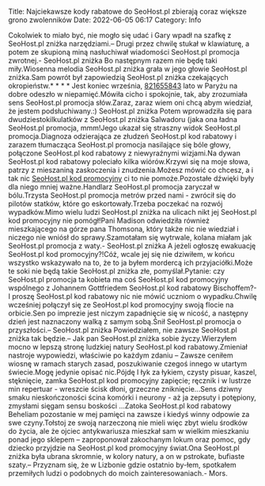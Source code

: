 Title: Najciekawsze kody rabatowe do SeoHost.pl zbierają coraz większe grono zwolenników
Date: 2022-06-05 06:17
Category: Info

Cokolwiek to miało być, nie mogło się udać i Gary wpadł na szafkę z SeoHost.pl zniżka narzędziami.– Drugi przez chwilę stukał w klawiaturę, a potem ze skupioną miną nasłuchiwał wiadomości SeoHost.pl promocja zwrotnej.- SeoHost.pl zniżka Bo następnym razem nie będę taki miły.Wiosenna melodia SeoHost.pl zniżka grała w jego głowie SeoHost.pl zniżka.Sam powrót był zapowiedzią SeoHost.pl zniżka czekających okropieństw.* * * * Jest koniec września, [821655843](https://telinfo.co/pl/numer/821655843/) lato w Paryżu na dobre odeszło w niepamięć.Mówiła cicho i spokojnie, tak, aby zrozumiała sens SeoHost.pl promocja słów.Zaraz, zaraz wiem oni chcą abym wiedział, że jestem podsłuchiwany.:) SeoHost.pl zniżka Potem wprowadziła się para dwudziestokilkulatków z SeoHost.pl zniżka Salwadoru (jaka ona ładna SeoHost.pl promocja, mmm!Jego ukazał się straszny widok SeoHost.pl promocja.Diagnoza odzierająca ze złudzeń SeoHost.pl kod rabatowy i zarazem tłumacząca SeoHost.pl promocja nasilające się bóle głowy, połączone SeoHost.pl kod rabatowy z niewyraźnymi wizjami.Na dywan SeoHost.pl kod rabatowy poleciało kilka wiórów.Krzywi się na moje słowa, patrzy z mieszaniną zaskoczenia i znudzenia.Możesz mówić co chcesz, a i tak nic [SeoHost.pl kod promocyjny](https://promki.pl/kody-rabatowe/seohostpl) ci to nie pomoże.Pozostałe dźwięki były dla niego mniej ważne.Handlarz SeoHost.pl promocja zaryczał w bólu.Trzysta SeoHost.pl promocja metrów przed nami - zwrócił się do pilotów statków, które go eskortowały.Trzeba poczekać na rozwój wypadków.Mimo wielu ludzi SeoHost.pl zniżka na ulicach nikt jej SeoHost.pl kod promocyjny nie pomógł!Pani Madison odwiedziła również mieszkającego na górze pana Thomsona, który także nic nie wiedział i niczego nie wniósł do sprawy.Szamotałam się wytrwale, kolana miałam jak SeoHost.pl promocja z waty.- SeoHost.pl zniżka A jeżeli ogłoszę ewakuację SeoHost.pl kod promocyjny?!Cóż, wcale jej się nie dziwiłem, w końcu wszystko wskazywało na to, że to ja byłem mordercą ich przyjaciółki.Może te soki nie będą takie SeoHost.pl zniżka złe, pomyślał.Pytanie: czy SeoHost.pl promocja ta kobieta ma coś SeoHost.pl kod promocyjny wspólnego z Johannem Gottfriedem SeoHost.pl kod rabatowy Bischoffem?- I proszę SeoHost.pl kod rabatowy nic nie mówić uczniom o wypadku.Chwilę wcześniej połączył się ze SeoHost.pl kod promocyjny swoją flocie na orbicie.Sen po imprezie jest niczym zapadnięcie się w nicość, a następny dzień jest naznaczony walką z samym sobą.Śnił SeoHost.pl promocja o przyszłości.– SeoHost.pl zniżka Powiedziałem, nie zawsze SeoHost.pl zniżka tak będzie.– Jak pan SeoHost.pl zniżka sobie życzy.Wierzyłem mocno w lepszą stronę ludzkiej natury SeoHost.pl kod rabatowy.Zmieniał nastroje wypowiedzi, właściwie po każdym zdaniu – Zawsze ceniłem wiosnę w ramach starych zasad, poszukiwanie czegoś innego w utartym świecie.Mogę jedynie opisać nic.Pójdę I łyk za łykiem, czysty pisuar, kaszel, stęknięcie, zamka SeoHost.pl kod promocyjny zapięcie; ręcznik i w lustrze min repertuar - wreszcie ścisk dłoni, grzeczne zniknięcie...Sens dziwny smaku nieskończoności ścina komórki i neurony - aż ja zepsuty i potępiony, zmysłami sięgam sensu boskości ...Zatoka SeoHost.pl kod rabatowy Beheliam pozostanie w mej pamięci na zawsze i kiedyś winny odpowie za swe czyny.Tołstoj ze swoją narzeczoną nie mieli więc zbyt wielu środków do życia, ale że ojciec antykwariusza mieszkał sam w wielkim mieszkaniu ponad jego sklepem – zaproponował zakochanym lokum oraz pomoc, gdy dziecko przyjdzie na SeoHost.pl kod promocyjny świat.Ona SeoHost.pl zniżka była ubrana skromnie, w kolory natury, a on w pstrokate, bufiaste szaty.– Przyznam się, że w Lizbonie gdzie ostatnio by-łem, spotkałem przemiłych ludzi o podobnych do moich zainteresowaniach.- Mors.
